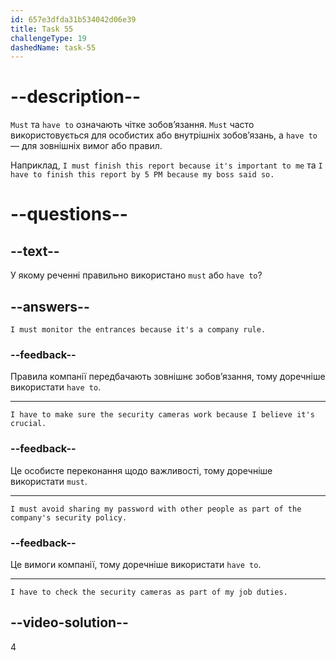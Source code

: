 ```yaml
---
id: 657e3dfda31b534042d06e39
title: Task 55
challengeType: 19
dashedName: task-55
---
```


# --description--

`Must` та `have to` означають чітке зобов’язання. `Must` часто використовується для особистих або внутрішніх зобов’язань, а `have to` — для зовнішніх вимог або правил.

Наприклад, `I must finish this report because it's important to me` та `I have to finish this report by 5 PM because my boss said so.`

# --questions--

## --text--

У якому реченні правильно використано `must` або `have to`?

## --answers--

`I must monitor the entrances because it's a company rule.`

### --feedback--

Правила компанії передбачають зовнішнє зобов’язання, тому доречніше використати `have to`.

---

`I have to make sure the security cameras work because I believe it's crucial.`

### --feedback--

Це особисте переконання щодо важливості, тому доречніше використати `must`.

---

`I must avoid sharing my password with other people as part of the company's security policy.`

### --feedback--

Це вимоги компанії, тому доречніше використати `have to`.

---

`I have to check the security cameras as part of my job duties.`

## --video-solution--

4
